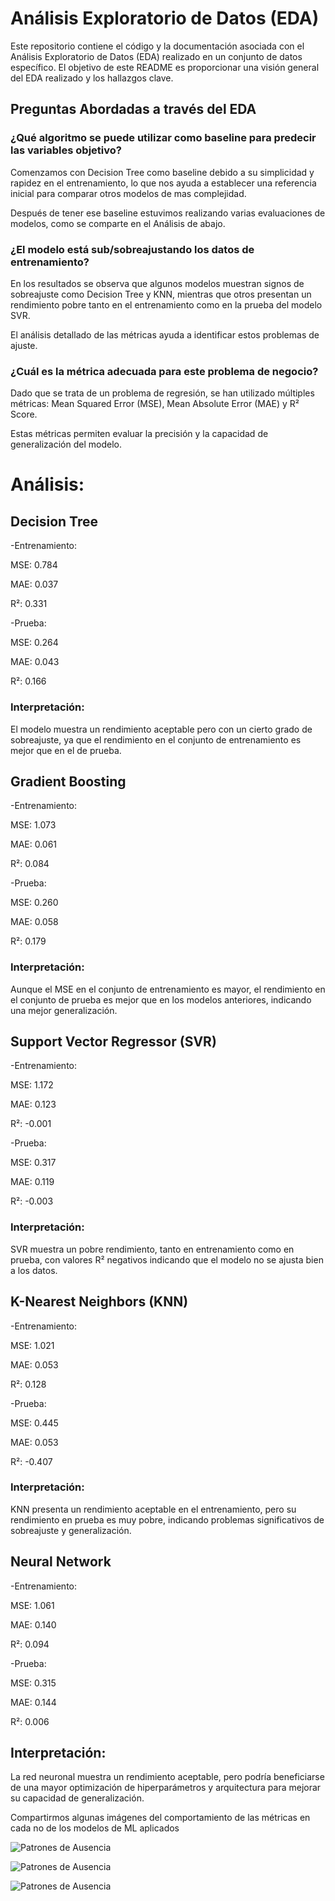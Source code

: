# Análisis Exploratorio de Datos (EDA)

Este repositorio contiene el código y la documentación asociada con el Análisis Exploratorio de Datos (EDA) realizado en un conjunto de datos específico. El objetivo de este README es proporcionar una visión general del EDA realizado y los hallazgos clave.

## Preguntas Abordadas a través del EDA

### ¿Qué algoritmo se puede utilizar como baseline para predecir las variables objetivo? 

Comenzamos con Decision Tree como baseline debido a su simplicidad y rapidez en el entrenamiento, lo que nos ayuda a establecer una referencia inicial para comparar otros modelos de mas complejidad. 

Después de tener ese baseline estuvimos realizando varias evaluaciones de modelos, como se comparte en el Análisis de abajo.

### ¿El modelo está sub/sobreajustando los datos de entrenamiento?

En los resultados se observa que algunos modelos muestran signos de sobreajuste como Decision Tree y KNN, mientras que otros presentan un rendimiento pobre tanto en el entrenamiento como en la prueba del modelo SVR. 

El análisis detallado de las métricas ayuda a identificar estos problemas de ajuste.

### ¿Cuál es la métrica adecuada para este problema de negocio? 

Dado que se trata de un problema de regresión, se han utilizado múltiples métricas: Mean Squared Error (MSE), Mean Absolute Error (MAE) y R² Score. 

Estas métricas permiten evaluar la precisión y la capacidad de generalización del modelo.

# Análisis:

## Decision Tree

-Entrenamiento:

MSE: 0.784

MAE: 0.037

R²: 0.331

-Prueba:

MSE: 0.264

MAE: 0.043

R²: 0.166

### Interpretación: 

El modelo muestra un rendimiento aceptable pero con un cierto grado de sobreajuste, ya que el rendimiento en el conjunto de entrenamiento es mejor que en el de prueba.

## Gradient Boosting

-Entrenamiento:

MSE: 1.073

MAE: 0.061

R²: 0.084

-Prueba:

MSE: 0.260

MAE: 0.058

R²: 0.179

### Interpretación: 

Aunque el MSE en el conjunto de entrenamiento es mayor, el rendimiento en el conjunto de prueba es mejor que en los modelos anteriores, indicando una mejor generalización.

## Support Vector Regressor (SVR)

-Entrenamiento:

MSE: 1.172

MAE: 0.123

R²: -0.001

-Prueba:

MSE: 0.317

MAE: 0.119

R²: -0.003

### Interpretación: 

SVR muestra un pobre rendimiento, tanto en entrenamiento como en prueba, con valores R² negativos indicando que el modelo no se ajusta bien a los datos.

## K-Nearest Neighbors (KNN)

-Entrenamiento:

MSE: 1.021

MAE: 0.053

R²: 0.128

-Prueba:

MSE: 0.445

MAE: 0.053

R²: -0.407

### Interpretación: 

KNN presenta un rendimiento aceptable en el entrenamiento, pero su rendimiento en prueba es muy pobre, indicando problemas significativos de sobreajuste y generalización.

## Neural Network

-Entrenamiento:

MSE: 1.061

MAE: 0.140

R²: 0.094

-Prueba:

MSE: 0.315

MAE: 0.144

R²: 0.006

## Interpretación: 

La red neuronal muestra un rendimiento aceptable, pero podría beneficiarse de una mayor optimización de hiperparámetros y arquitectura para mejorar su capacidad de generalización.

Compartirmos algunas imágenes del comportamiento de las métricas en cada no de los modelos de ML aplicados

  ![Patrones de Ausencia](https://github.com/JulioQuintanaGarcia/ProyectoIntegradorE30/blob/main/images/MSE.jpeg)

  ![Patrones de Ausencia](https://github.com/JulioQuintanaGarcia/ProyectoIntegradorE30/blob/main/images/MAE.jpeg)

  ![Patrones de Ausencia](https://github.com/JulioQuintanaGarcia/ProyectoIntegradorE30/blob/main/images/R2.jpeg)
